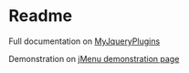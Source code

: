 # Readme

Full documentation on [MyJqueryPlugins](http://www.myjqueryplugins.com/jMenu)

Demonstration on [jMenu demonstration page](http://www.myjqueryplugins.com/jMenu/demo)